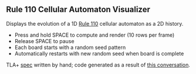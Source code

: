 ## Rule 110 Cellular Automaton Visualizer

Displays the evolution of a 1D [Rule 110](https://mathworld.wolfram.com/Rule110.html) cellular automaton as a 2D history.

- Press and hold SPACE to compute and render (10 rows per frame)
- Release SPACE to pause
- Each board starts with a random seed pattern
- Automatically restarts with new random seed when board is complete

TLA+ [spec](spec.tla) written by hand; code generated as a result of [this conversation](https://gist.github.com/gterzian/bcf4dbbc1aea34c43d70fea8735ce02f).